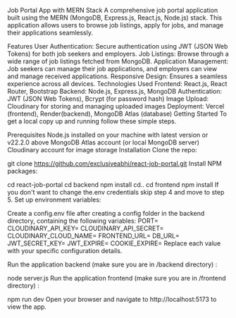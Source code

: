Job Portal App with MERN Stack
A comprehensive job portal application built using the MERN (MongoDB, Express.js, React.js, Node.js) stack. This application allows users to browse job listings, apply for jobs, and manage their applications seamlessly.

Features
User Authentication: Secure authentication using JWT (JSON Web Tokens) for both job seekers and employers.
Job Listings: Browse through a wide range of job listings fetched from MongoDB.
Application Management: Job seekers can manage their job applications, and employers can view and manage received applications.
Responsive Design: Ensures a seamless experience across all devices.
Technologies Used
Frontend: React.js, React Router, Bootstrap
Backend: Node.js, Express.js, MongoDB
Authentication: JWT (JSON Web Tokens), Bcrypt (for password hash)
Image Upload: Cloudinary for storing and managing uploaded images
Deployment: Vercel (frontend), Render(backend), MongoDB Atlas (database)
Getting Started
To get a local copy up and running follow these simple steps.

Prerequisites
Node.js installed on your machine with latest version or v22.2.0 above
MongoDB Atlas account (or local MongoDB server)
Cloudinary account for image storage
Installation
Clone the repo:

git clone https://github.com/exclusiveabhi/react-job-portal.git
Install NPM packages:

cd react-job-portal
cd backend
npm install
cd..
cd frontend
npm install
If you don't want to change the.env credentials skip step 4 and move to step 5.
Set up environment variables:

Create a config.env file after creating a config folder in the backend directory, containing the following variables:
PORT=
CLOUDINARY_API_KEY=
CLOUDINARY_API_SECRET=
CLOUDINARY_CLOUD_NAME=
FRONTEND_URL=
DB_URL=
JWT_SECRET_KEY=
JWT_EXPIRE=
COOKIE_EXPIRE=
Replace each value with your specific configuration details.

Run the application backend (make sure you are in /backend directory) :

node server.js
Run the application frontend (make sure you are in /frontend directory) :

npm run dev
Open your browser and navigate to http://localhost:5173 to view the app.
